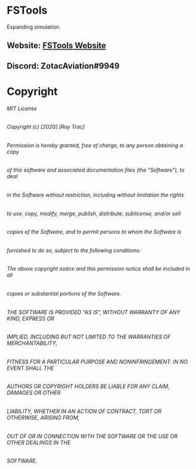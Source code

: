 # FSTools
Expanding simulation.

## Website: [FSTools Website](http://fstoolsza.weebly.com/)
## Discord: ZotacAviation#9949

# Copyright

###### MIT License
###### 
###### Copyright (c) [2020] [Ray Trac]
###### 
###### Permission is hereby granted, free of charge, to any person obtaining a copy
###### of this software and associated documentation files (the "Software"), to deal
###### in the Software without restriction, including without limitation the rights
###### to use, copy, modify, merge, publish, distribute, sublicense, and/or sell
###### copies of the Software, and to permit persons to whom the Software is
###### furnished to do so, subject to the following conditions:
###### 
###### The above copyright notice and this permission notice shall be included in all
###### copies or substantial portions of the Software.
###### 
###### THE SOFTWARE IS PROVIDED "AS IS", WITHOUT WARRANTY OF ANY KIND, EXPRESS OR
###### IMPLIED, INCLUDING BUT NOT LIMITED TO THE WARRANTIES OF MERCHANTABILITY,
###### FITNESS FOR A PARTICULAR PURPOSE AND NONINFRINGEMENT. IN NO EVENT SHALL THE
###### AUTHORS OR COPYRIGHT HOLDERS BE LIABLE FOR ANY CLAIM, DAMAGES OR OTHER
###### LIABILITY, WHETHER IN AN ACTION OF CONTRACT, TORT OR OTHERWISE, ARISING FROM,
###### OUT OF OR IN CONNECTION WITH THE SOFTWARE OR THE USE OR OTHER DEALINGS IN THE
###### SOFTWARE.
